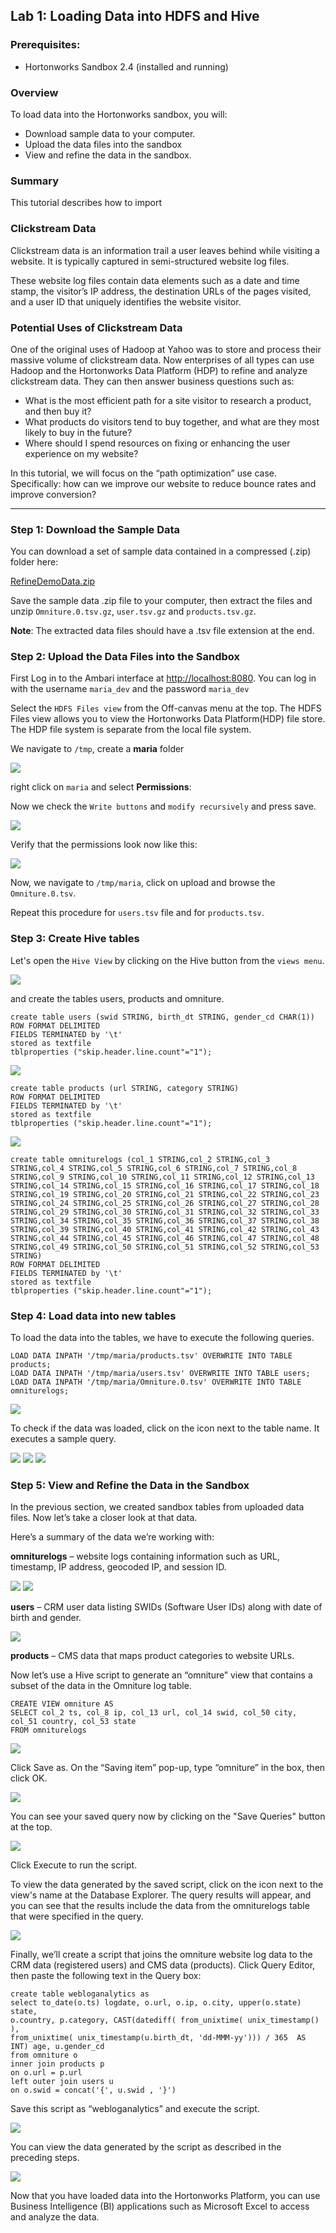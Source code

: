 ## Lab 1: Loading Data into HDFS and Hive

### Prerequisites:

* Hortonworks Sandbox 2.4 (installed and running)

### Overview

To load data into the Hortonworks sandbox, you will:

* Download sample data to your computer.
* Upload the data files into the sandbox
* View and refine the data in the sandbox.

### Summary

This tutorial describes how to import 

### Clickstream Data

Clickstream data is an information trail a user leaves behind while visiting a website. It is typically captured in semi-structured website log files.

These website log files contain data elements such as a date and time stamp, the visitor’s IP address, the destination URLs of the pages visited, and a user ID that uniquely identifies the website visitor.

### Potential Uses of Clickstream Data

One of the original uses of Hadoop at Yahoo was to store and process their massive volume of clickstream data. Now enterprises of all types can use Hadoop and the Hortonworks Data Platform (HDP) to refine and analyze clickstream data. They can then answer business questions such as:

*   What is the most efficient path for a site visitor to research a product, and then buy it?
*   What products do visitors tend to buy together, and what are they most likely to buy in the future?
*   Where should I spend resources on fixing or enhancing the user experience on my website?

In this tutorial, we will focus on the “path optimization” use case. Specifically: how can we improve our website to reduce bounce rates and improve conversion?

--------------------------------------------------------------------------------


### Step 1: Download the Sample Data

You can download a set of sample data contained in a compressed (.zip) folder here:

[RefineDemoData.zip](https://s3.amazonaws.com/hw-sandbox/tutorial8/RefineDemoData.zip)

Save the sample data .zip file to your computer, then extract the files and unzip `Omniture.0.tsv.gz`, `user.tsv.gz` and `products.tsv.gz`.

**Note**: The extracted data files should have a .tsv file extension at the end. 

### Step 2: Upload the Data Files into the Sandbox

First Log in to the Ambari interface at [http://localhost:8080](http://localhost:8080). You can log in with the username `maria_dev` and the password `maria_dev`

Select the `HDFS Files view` from the Off-canvas menu at the top. The HDFS Files view allows you to view the Hortonworks Data Platform(HDP) file store. The HDP file system is separate from the local file system.


We navigate to `/tmp`, create a **maria** folder

![](/assets/clickstream/68747470733a2f42f7777772e676f6f676c6564726976652e636f6d2f686f73742f30427a686c4f79776e4f7071386155744456453554576a497a516d633f7261773d74727565.png)  

right click on `maria` and select **Permissions**:

Now we check the `Write buttons` and `modify recursively` and press save.

![](/assets/clickstream/68747470733a22f22f7777772e676f6f676c6564726976652e636f6d2f686f73742f30427a686c4f79776e4f7071384d33557a4e693171636e426a516d633f7261773d74727565.png) 

Verify that the permissions look now like this: 

![](/assets/clickstream/68747470733a2f2f7777772e676f6f676c6564726976652e636f6d2f686f73742f30427a686c4f79776e4f70713854475a716345395252316876596d633f7261773d74727565.png) 

Now, we navigate to `/tmp/maria`, click on upload and browse the `Omniture.0.tsv`. 

Repeat this procedure for `users.tsv` file and for `products.tsv`. 

### Step 3: Create Hive tables

Let's open the `Hive View` by clicking on the Hive button from the `views menu`. 

![](/assets/clickstream/687474707133a2f2f7777772e676f6f676c6564726976652e636f6d2f686f73742f30427a686c4f79776e4f707138566c68794c575934576e6c574e324d3f7261773d74727565.png) 

and create the tables users, products and omniture. 


    create table users (swid STRING, birth_dt STRING, gender_cd CHAR(1))
    ROW FORMAT DELIMITED
    FIELDS TERMINATED by '\t'
    stored as textfile 
    tblproperties ("skip.header.line.count"="1");


![](/assets/clickstream/68747470733a2f12f7777772e676f6f676c6564726976652e636f6d2f686f73742f30427a686c4f79776e4f707138544752564c585574646c64596256553f7261773d74727565.png) 


    create table products (url STRING, category STRING)
    ROW FORMAT DELIMITED
    FIELDS TERMINATED by '\t'
    stored as textfile 
    tblproperties ("skip.header.line.count"="1");


![](/assets/clickstream/68747470733a2f23f7777772e676f6f676c6564726976652e636f6d2f686f73742f30427a686c4f79776e4f7071385a327459596b5a4463546b315a44413f7261773d74727565.png) 

    
    create table omniturelogs (col_1 STRING,col_2 STRING,col_3 STRING,col_4 STRING,col_5 STRING,col_6 STRING,col_7 STRING,col_8 STRING,col_9 STRING,col_10 STRING,col_11 STRING,col_12 STRING,col_13 STRING,col_14 STRING,col_15 STRING,col_16 STRING,col_17 STRING,col_18 STRING,col_19 STRING,col_20 STRING,col_21 STRING,col_22 STRING,col_23 STRING,col_24 STRING,col_25 STRING,col_26 STRING,col_27 STRING,col_28 STRING,col_29 STRING,col_30 STRING,col_31 STRING,col_32 STRING,col_33 STRING,col_34 STRING,col_35 STRING,col_36 STRING,col_37 STRING,col_38 STRING,col_39 STRING,col_40 STRING,col_41 STRING,col_42 STRING,col_43 STRING,col_44 STRING,col_45 STRING,col_46 STRING,col_47 STRING,col_48 STRING,col_49 STRING,col_50 STRING,col_51 STRING,col_52 STRING,col_53 STRING)
    ROW FORMAT DELIMITED
    FIELDS TERMINATED by '\t'
    stored as textfile 
    tblproperties ("skip.header.line.count"="1");


### Step 4: Load data into new tables

To load the data into the tables, we have to execute the following queries. 


	LOAD DATA INPATH '/tmp/maria/products.tsv' OVERWRITE INTO TABLE products;
	LOAD DATA INPATH '/tmp/maria/users.tsv' OVERWRITE INTO TABLE users;
	LOAD DATA INPATH '/tmp/maria/Omniture.0.tsv' OVERWRITE INTO TABLE omniturelogs;


![](/assets/clickstream/687474707333a2f2f7777772e676f6f676c6564726976652e636f6d2f686f73742f30427a686c4f79776e4f7071384f47395453324a57525864555245553f7261773d74727565.png) 

To check if the data was loaded, click on the icon next to the table name. It executes a sample query.

![](/assets/clickstream/68747470733a2f21f7777772e676f6f676c6564726976652e636f6d2f686f73742f30427a686c4f79776e4f7071384d454630556a4a3056454a734f45553f7261773d74727565.png) 
![](/assets/clickstream/68747470733a2f12f7777772e676f6f676c6564726976652e636f6d2f686f73742f30427a686c4f79776e4f707138565656745a7a4a52524442686330303f7261773d74727565.png) 
![](/assets/clickstream/68747470733a2f2f7777772e676f6f676c6564726976652e636f6d2f686f73742f30427a686c4f79776e4f70713853474a6d65455533625745304d54673f7261773d74727565.png) 

### Step 5: View and Refine the Data in the Sandbox

In the previous section, we created sandbox tables from uploaded data files. Now let’s take a closer look at that data.

Here’s a summary of the data we’re working with:

**omniturelogs** – website logs containing information such as URL, timestamp, IP address, geocoded IP, and session ID.

![](/assets/clickstream/687474707133a2f2f7777772e676f6f676c6564726976652e636f6d2f686f73742f30427a686c4f79776e4f707138516e70445a4846365332395454584d3f7261773d74727565.png) 
![](/assets/clickstream/68747470733a2f2f7777772e676f6f676c6564726976652e636f6d2f686f73742f30427a686c4f79776e4f7071386158707a5430787161475a6d5647383f7261773d74727565.png) 

**users** – CRM user data listing SWIDs (Software User IDs) along with date of birth and gender.

![](/assets/clickstream/68747470733a2f2f7777772e676f6f676c6564726976652e636f6d2f686f73742f30427a686c4f79776e4f70713854576b784d46677757576c465344513f7261773d74727565.png) 

**products** – CMS data that maps product categories to website URLs.

Now let’s use a Hive script to generate an “omniture” view that contains a subset of the data in the Omniture log table. 


	CREATE VIEW omniture AS 
	SELECT col_2 ts, col_8 ip, col_13 url, col_14 swid, col_50 city, col_51 country, col_53 state 
	FROM omniturelogs 
	

![](/assets/clickstream/68747470733a2f2f7777772e676f6f676c6564726976652e636f6d2f686f73742f30427a686c4f79776e4f7071384e55467a556d744253586c5a6147383f7261773d74727565.png) 

Click Save as. On the “Saving item” pop-up, type “omniture” in the box, then click OK.

![](/assets/clickstream/68747470733a2f2f7777772e676f6f676c6564726976652e636f6d2f686f73742f30427a686c4f79776e4f707138546c52745557684d5130686c5645453f7261773d74727565.png) 

You can see your saved query now by clicking on the "Save Queries" button at the top.

![](/assets/clickstream/68747470733a2f2f7777772e676f6f676c6564726976652e636f6d2f686f73742f30427a686c4f79776e4f707138556c59305758426b623164526157633f7261773d74727565.png) 

Click Execute to run the script.

To view the data generated by the saved script, click on the icon next to the view's name at the Database Explorer. 
The query results will appear, and you can see that the results include the data from the omniturelogs table that were specified in the query.

![](/assets/clickstream/68747470733a2f2f7777772e676f6f676c6564726976652e636f6d2f686f73742f30427a686c4f79776e4f7071385a4574665a305a47556b6c524d30553f7261773d74727565.png) 

Finally, we’ll create a script that joins the omniture website log data to the CRM data (registered users) and CMS data (products). Click Query Editor, then paste the following text in the Query box:


    create table webloganalytics as 
    select to_date(o.ts) logdate, o.url, o.ip, o.city, upper(o.state) state, 
    o.country, p.category, CAST(datediff( from_unixtime( unix_timestamp() ), 
    from_unixtime( unix_timestamp(u.birth_dt, 'dd-MMM-yy'))) / 365  AS INT) age, u.gender_cd
    from omniture o 
    inner join products p     
    on o.url = p.url 
    left outer join users u 
    on o.swid = concat('{', u.swid , '}')


Save this script as “webloganalytics” and execute the script. 

![](/assets/clickstream/68747470733a2f2f7777772e676f6f676c6564726976652e636f6d2f686f73742f30427a686c4f79776e4f707138526c6877583246664d3367774e55453f7261773d74727565.png) 

You can view the data generated by the script as described in the preceding steps.

![](/assets/clickstream/68747470733a2f2f7777772e676f6f676c6564726976652e636f6d2f686f73742f30427a686c4f79776e4f7071384d445631627a4a72633245305354513f7261773d74727565.png) 

Now that you have loaded data into the Hortonworks Platform, you can use Business Intelligence (BI) applications such as Microsoft Excel to access and analyze the data.